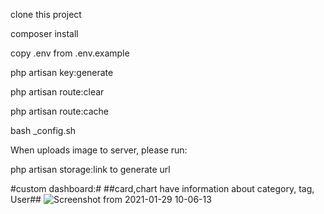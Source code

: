 clone this project

composer install

copy .env from .env.example

php artisan key:generate

php artisan route:clear

php artisan route:cache

bash _config.sh


When uploads image to server, please run:

php artisan storage:link to generate url

#custom dashboard:#
##card,chart have information about category, tag, User##
![Screenshot from 2021-01-29 10-06-13](https://user-images.githubusercontent.com/72479838/106226442-c85a5600-6219-11eb-881b-44c6051285b1.png)







